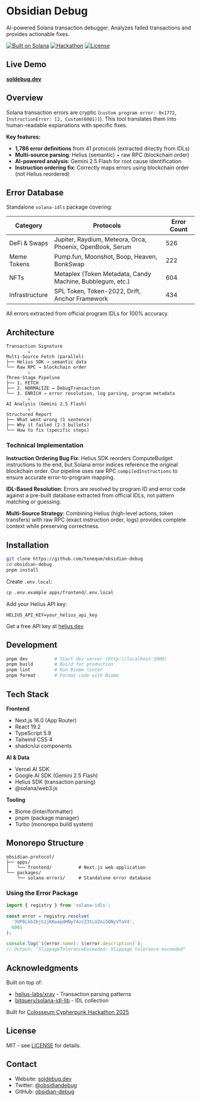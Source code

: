 # Obsidian Debug

AI-powered Solana transaction debugger. Analyzes failed transactions and provides actionable fixes.

[![Built on Solana](https://img.shields.io/badge/Built%20on-Solana-blueviolet)](https://solana.com)
[![Hackathon](https://img.shields.io/badge/Colosseum-Cypherpunk%202025-yellow)](https://www.colosseum.org/cypherpunk)
[![License](https://img.shields.io/badge/License-MIT-green.svg)](LICENSE)

## Live Demo

**[soldebug.dev](https://soldebug.dev)**

## Overview

Solana transaction errors are cryptic (`custom program error: 0x1772`, `InstructionError: [2, Custom(6001)]`). This tool translates them into human-readable explanations with specific fixes.

**Key features:**
- **1,786 error definitions** from 41 protocols (extracted directly from IDLs)
- **Multi-source parsing**: Helius (semantic) + raw RPC (blockchain order)
- **AI-powered analysis**: Gemini 2.5 Flash for root cause identification
- **Instruction ordering fix**: Correctly maps errors using blockchain order (not Helius reordered)

## Error Database

Standalone `solana-idls` package covering:

| Category | Protocols | Error Count |
|----------|-----------|-------------|
| DeFi & Swaps | Jupiter, Raydium, Meteora, Orca, Phoenix, OpenBook, Serum | 526 |
| Meme Tokens | Pump.fun, Moonshot, Boop, Heaven, BonkSwap | 222 |
| NFTs | Metaplex (Token Metadata, Candy Machine, Bubblegum, etc.) | 604 |
| Infrastructure | SPL Token, Token-2022, Drift, Anchor Framework | 434 |

All errors extracted from official program IDLs for 100% accuracy.

## Architecture

```
Transaction Signature
        ↓
Multi-Source Fetch (parallel)
├── Helius SDK → semantic data
└── Raw RPC → blockchain order
        ↓
Three-Stage Pipeline
├── 1. FETCH
├── 2. NORMALIZE → DebugTransaction
└── 3. ENRICH → error resolution, log parsing, program metadata
        ↓
AI Analysis (Gemini 2.5 Flash)
        ↓
Structured Report
├── What went wrong (1 sentence)
├── Why it failed (2-3 bullets)
└── How to fix (specific steps)
```

### Technical Implementation

**Instruction Ordering Bug Fix**: Helius SDK reorders ComputeBudget instructions to the end, but Solana error indices reference the original blockchain order. Our pipeline uses raw RPC `compiledInstructions` to ensure accurate error-to-program mapping.

**IDL-Based Resolution**: Errors are resolved by program ID and error code against a pre-built database extracted from official IDLs, not pattern matching or guessing.

**Multi-Source Strategy**: Combining Helius (high-level actions, token transfers) with raw RPC (exact instruction order, logs) provides complete context while preserving correctness.

## Installation

```bash
git clone https://github.com/tenequm/obsidian-debug
cd obsidian-debug
pnpm install
```

Create `.env.local`:
```bash
cp .env.example apps/frontend/.env.local
```

Add your Helius API key:
```env
HELIUS_API_KEY=your_helius_api_key
```

Get a free API key at [helius.dev](https://helius.dev)

## Development

```bash
pnpm dev          # Start dev server (http://localhost:3000)
pnpm build        # Build for production
pnpm lint         # Run Biome linter
pnpm format       # Format code with Biome
```

## Tech Stack

**Frontend**
- Next.js 16.0 (App Router)
- React 19.2
- TypeScript 5.9
- Tailwind CSS 4
- shadcn/ui components

**AI & Data**
- Vercel AI SDK
- Google AI SDK (Gemini 2.5 Flash)
- Helius SDK (transaction parsing)
- @solana/web3.js

**Tooling**
- Biome (linter/formatter)
- pnpm (package manager)
- Turbo (monorepo build system)

## Monorepo Structure

```
obsidian-protocol/
├── apps/
│   └── frontend/          # Next.js web application
└── packages/
    └── solana-errors/     # Standalone error database
```

### Using the Error Package

```typescript
import { registry } from 'solana-idls';

const error = registry.resolve(
  'JUP6LkbZbjS1jKKwapdHNy74zcZ3tLUZoi5QNyVTaV4',
  6001
);

console.log(`${error.name}: ${error.description}`);
// Output: "SlippageToleranceExceeded: Slippage tolerance exceeded"
```

## Acknowledgments

Built on top of:
- [helius-labs/xray](https://github.com/helius-labs/xray) - Transaction parsing patterns
- [bitquery/solana-idl-lib](https://github.com/bitquery/solana-idl-lib) - IDL collection

Built for [Colosseum Cypherpunk Hackathon 2025](https://www.colosseum.org/cypherpunk)

## License

MIT - see [LICENSE](LICENSE) for details.

## Contact

- Website: [soldebug.dev](https://soldebug.dev)
- Twitter: [@obsidiandebug](https://x.com/obsidiandebug)
- GitHub: [obsidian-debug](https://github.com/tenequm/obsidian-debug)
